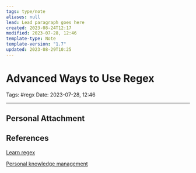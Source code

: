 ```yaml
---
tags: type/note
aliases: null
lead: Lead paragraph goes here
created: 2023-08-24T12:17
modified: 2023-07-28, 12:46
template-type: Note
template-version: "1.7"
updated: 2023-08-29T10:25
---
```


# Advanced Ways to Use Regex

Tags: #regx 
Date: 2023-07-28, 12:46

---



## Personal Attachment



## References

[Learn regex](https://regexlearn.com)

[Personal knowledge management](Personal%20knowledge%20management.md)